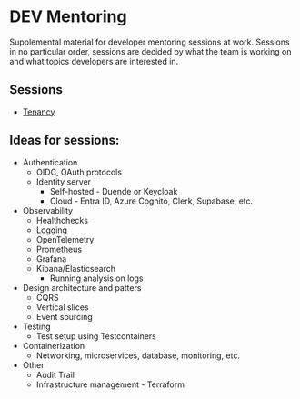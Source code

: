 # DEV Mentoring

Supplemental material for developer mentoring sessions at work.
Sessions in no particular order, sessions are decided by what the team is working on and what topics developers are interested in.

## Sessions

- [Tenancy](./tenancy/README.md)

## Ideas for sessions:

- Authentication
  - OIDC, OAuth protocols
  - Identity server
    - Self-hosted - Duende or Keycloak
    - Cloud - Entra ID, Azure Cognito, Clerk, Supabase, etc.
- Observability
  - Healthchecks
  - Logging
  - OpenTelemetry
  - Prometheus
  - Grafana
  - Kibana/Elasticsearch
    - Running analysis on logs
- Design architecture and patters
  - CQRS
  - Vertical slices
  - Event sourcing
- Testing
  - Test setup using Testcontainers
- Containerization
  - Networking, microservices, database, monitoring, etc.
- Other
  - Audit Trail
  - Infrastructure management - Terraform
